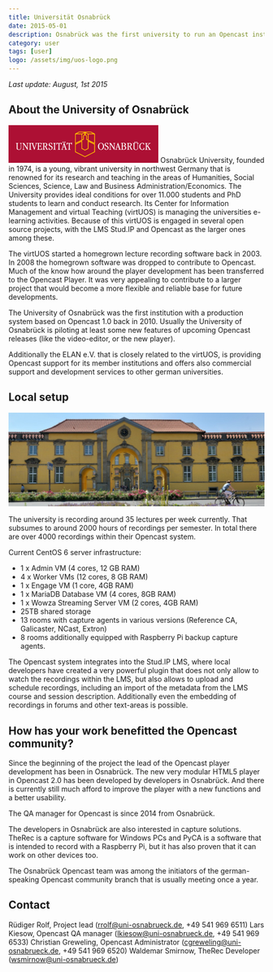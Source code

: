 ```yaml
---
title: Universität Osnabrück
date: 2015-05-01
description: Osnabrück was the first university to run an Opencast installation in production. They are leading the Opencast Player development. Opencast is extensively integrated into their LMS Stud.IP.
category: user
tags: [user]
logo: /assets/img/uos-logo.png
---
```


*Last update: August, 1st 2015*

## About the University of Osnabrück
<img src="assets/img/uos-logo-small.gif">
Osnabrück University, founded in 1974, is a young, vibrant university in northwest Germany that is renowned for its research and teaching in the areas of Humanities, Social Sciences, Science, Law and Business Administration/Economics. The University provides ideal conditions for over 11.000 students and PhD students to learn and conduct research.
Its Center for Information Management and virtual Teaching (virtUOS) is managing the universities e-learning activities. Because of this virtUOS is engaged in several open source projects, with the LMS Stud.IP and Opencast as the larger ones among these.

The virtUOS started a homegrown lecture recording software back in 2003. In 2008 the homegrown software was dropped to contribute to Opencast. Much of the know how around the player development has been transferred to the Opencast Player. It was very appealing to contribute to a larger project that would become a more flexible and reliable base for future developments.

The University of Osnabrück was the first institution with a production system based on Opencast 1.0 back in 2010. Usually the University of Osnabrück is piloting at least some new features of upcoming Opencast releases (like the video-editor, or the new player).

Additionally the ELAN e.V. that is closely related to the virtUOS, is providing Opencast support for its member institutions and offers also commercial support and development services to other german universities.

## Local setup
<img src="assets/img/schloss-uos.jpg">

The university is recording around 35 lectures per week currently. That subsumes to around 2000 hours of recordings per semester. In total there are over 4000 recordings within their Opencast system.

Current CentOS 6 server infrastructure:

- 1 x Admin VM (4 cores, 12 GB RAM)
- 4 x Worker VMs (12 cores, 8 GB RAM)
- 1 x Engage VM (1 core, 4GB RAM)
- 1 x MariaDB Database VM (4 cores, 8GB RAM)
- 1 x Wowza Streaming Server VM (2 cores, 4GB RAM)
- 25TB shared storage
- 13 rooms with capture agents in various versions (Reference CA, Galicaster, NCast, Extron)
- 8 rooms additionally equipped with Raspberry Pi backup capture agents.

The Opencast system integrates into the Stud.IP LMS, where local developers have created a very powerful plugin that does not only allow to watch the recordings within the LMS, but also allows to upload and schedule recordings, including an import of the metadata from the LMS course and session description. Additionally even the embedding of recordings in forums and other text-areas is possible.

## How has your work benefitted the Opencast community?
Since the beginning of the project the lead of the Opencast player development has been in Osnabrück. The new very modular HTML5 player in Opencast 2.0 has been developed by developers in Osnabrück. And there is currently still much afford to improve the player with a new functions and a better usability.

The QA manager for Opencast is since 2014 from Osnabrück.

The developers in Osnabrück are also interested in capture solutions. TheRec is a capture software for Windows PCs and PyCA is a software that is intended to record with a Raspberry Pi, but it has also proven that it can work on other devices too.

The Osnabrück Opencast team was among the initiators of the german-speaking Opencast community branch that is usually meeting once a year.

## Contact
Rüdiger Rolf, Project lead (rrolf@uni-osnabrueck.de, +49 541 969 6511)
Lars Kiesow, Opencast QA manager (lkiesow@uni-osnabrueck.de, +49 541 969 6533)
Christian Greweling, Opencast Administrator (cgreweling@uni-osnabrueck.de, +49 541 969 6520)
Waldemar Smirnow, TheRec Developer (wsmirnow@uni-osnabrueck.de)